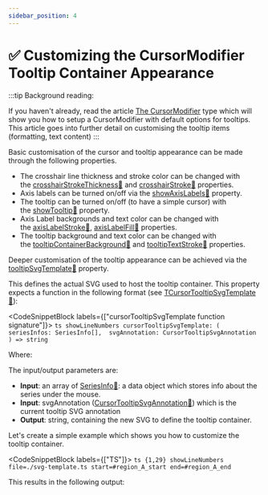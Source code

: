 ```yaml
---
sidebar_position: 4
---
```


# ✅ Customizing the CursorModifier Tooltip Container Appearance

:::tip
Background reading:

If you haven't already, read the article [The CursorModifier](/docs/2d-charts/chart-modifier-api/cursor-modifier/cursor-modifier-overview) type which will show you how to setup a CursorModifier with default options for tooltips. This article goes into further detail on customising the tooltip items (formatting, text content)
:::

Basic customisation of the cursor and tooltip appearance can be made through the following properties.

*   The crosshair line thickness and stroke color can be changed with the [crosshairStrokeThickness:blue_book:](https://www.scichart.com/documentation/js/current/typedoc/classes/cursormodifier.html#crosshairstrokethickness) and [crosshairStroke:blue_book:](https://www.scichart.com/documentation/js/current/typedoc/classes/cursormodifier.html#crosshairstroke) properties.
*   Axis labels can be turned on/off via the [showAxisLabels:blue_book:](https://www.scichart.com/documentation/js/current/typedoc/classes/cursormodifier.html#showaxislabels) property.
*   The tooltip can be turned on/off (to have a simple cursor) with the [showTooltip:blue_book:](https://www.scichart.com/documentation/js/current/typedoc/classes/cursormodifier.html#showtooltip) property.
*   Axis Label backgrounds and text color can be changed with the [axisLabelStroke:blue_book:](https://www.scichart.com/documentation/js/current/typedoc/classes/cursormodifier.html#axislabelstroke), [axisLabelFill:blue_book:](https://www.scichart.com/documentation/js/current/typedoc/classes/cursormodifier.html#axislabelfill) properties.
*   The tooltip background and text color can be changed with the [tooltipContainerBackground:blue_book:](https://www.scichart.com/documentation/js/current/typedoc/classes/cursormodifier.html#tooltipcontainerbackground) and [tooltipTextStroke:blue_book:](https://www.scichart.com/documentation/js/current/typedoc/classes/cursormodifier.html#tooltiptextstroke) properties.

Deeper customisation of the tooltip appearance can be achieved via the [tooltipSvgTemplate:blue_book:](https://www.scichart.com/documentation/js/current/typedoc/classes/cursormodifier.html#tooltipsvgtemplate) property.

This defines the actual SVG used to host the tooltip container. This property expects a function in the following format (see [TCursorTooltipSvgTemplate:blue_book:](https://www.scichart.com/documentation/js/current/typedoc/index.html#tcursortooltipsvgtemplate)):


<CodeSnippetBlock labels={["cursorTooltipSvgTemplate function signature"]}>
    ```ts showLineNumbers
    cursorTooltipSvgTemplate: (
        seriesInfos: SeriesInfo[], 
        svgAnnotation: CursorTooltipSvgAnnotation
    ) => string
    ```
</CodeSnippetBlock>

Where:

The input/output parameters are:

*   **Input**: an array of [SeriesInfo:blue_book:](https://www.scichart.com/documentation/js/current/typedoc/classes/seriesinfo.html): a data object which stores info about the series under the mouse.
*   **Input**: svgAnnotation ([CursorTooltipSvgAnnotation:blue_book:](https://www.scichart.com/documentation/js/current/typedoc/index.html#tcursortooltipsvgtemplate)) which is the current tooltip SVG annotation
*   **Output**: string, containing the new SVG to define the tooltip container.

Let's create a simple example which shows you how to customize the tooltip container.

<CodeSnippetBlock labels={["TS"]}>
    ```ts {1,29} showLineNumbers file=./svg-template.ts start=#region_A_start end=#region_A_end
    ```
</CodeSnippetBlock>

This results in the following output:

<LiveDocSnippet name="./svg-template" />